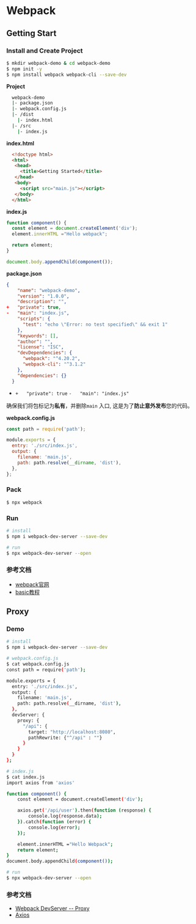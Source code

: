 # Webpack

## Getting Start
### Install and Create Project
```bash
$ mkdir webpack-demo & cd webpack-demo
$ npm init -y
$ npm install webpack webpack-cli --save-dev
```
**Project**
```bash
  webpack-demo
  |- package.json
  |- webpack.config.js
  |- /dist
    |- index.html
  |- /src
    |- index.js
```
**index.html**
```html
  <!doctype html>
  <html>
   <head>
     <title>Getting Started</title>
   </head>
   <body>
     <script src="main.js"></script>
   </body>
  </html>
```
**index.js**
```js
function component() {
  const element = document.createElement('div');
  element.innerHTML ="Hello webpack";

  return element;
}

document.body.appendChild(component());
```

**package.json**
```json
{
    "name": "webpack-demo",
    "version": "1.0.0",
    "description": "",
+   "private": true,
-   "main": "index.js",
    "scripts": {
      "test": "echo \"Error: no test specified\" && exit 1"
    },
    "keywords": [],
    "author": "",
    "license": "ISC",
    "devDependencies": {
      "webpack": "^4.20.2",
      "webpack-cli": "^3.1.2"
    },
    "dependencies": {}
  }
```
* `+   "private": true`
    `-   "main": "index.js"`

确保我们将包标记为**私有**，并删除`main` 入口, 这是为了**防止意外发布**您的代码。

**webpack.config.js**
```js
const path = require('path');

module.exports = {
  entry: './src/index.js',
  output: {
    filename: 'main.js',
    path: path.resolve(__dirname, 'dist'),
  },
};
```
### Pack
```bash
$ npx webpack
```
### Run
```bash
# install 
$ npm i webpack-dev-server --save-dev

# run
$ npx webpack-dev-server --open
```
### 参考文档
* [webpack官网](https://webpack.js.org/guides/getting-started/)
* [basic教程](https://www.valentinog.com/blog/webpack/)

## Proxy
### Demo
```bash
# install 
$ npm i webpack-dev-server --save-dev

# webpack.config.js
$ cat webpack.config.js
const path = require('path');

module.exports = {
  entry: './src/index.js',
  output: {
    filename: 'main.js',
    path: path.resolve(__dirname, 'dist'),
  },
  devServer: {
    proxy: {
      "/api": {
        target: "http://localhost:8080",
        pathRewrite: {"^/api" : ""}
      }
    }
  }
};

# index.js
$ cat index.js
import axios from 'axios'

function component() {
    const element = document.createElement('div');

    axios.get('/api/user').then(function (response) {
        console.log(response.data);
    }).catch(function (error) {
        console.log(error);
    });

    element.innerHTML ="Hello Webpack";
    return element;
}
document.body.appendChild(component());

# run
$ npx webpack-dev-server --open
```
### 参考文档
* [Webpack DevServer -- Proxy](https://webpack.js.org/configuration/dev-server/#devserverproxy)
* [Axios](http://axios-js.com/docs/)
